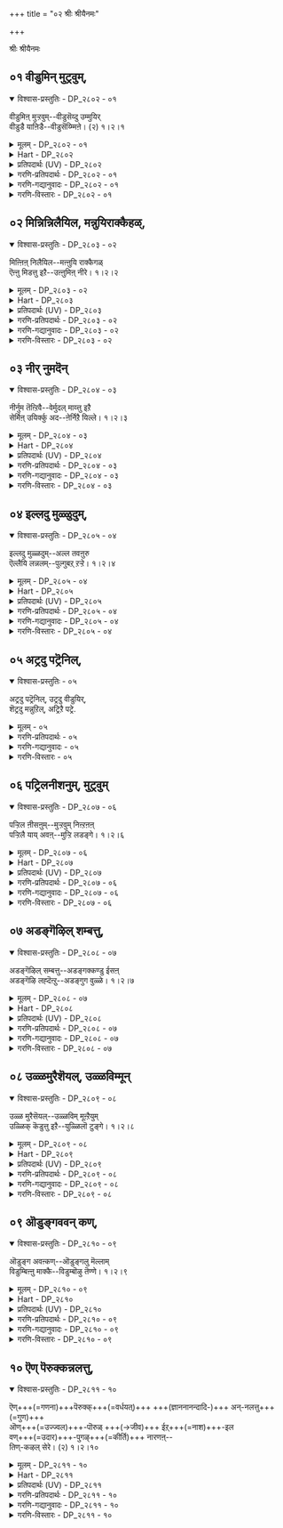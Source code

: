 +++
title = "०२ श्रीः श्रीयैनमः"

+++

श्रीः श्रीयैनमः

## ०१ वीडुमिन् मुट्रवुम्,

<details open><summary>विश्वास-प्रस्तुतिः - DP_२८०२ - ०१</summary>

वीडुमिऩ् मुऱ्ऱवुम्--वीडुसॆय्दु उम्मुयिर्  
वीडुडै याऩिडै--वीडुसॆय्म्मिऩे। (२) १।२।१
</details>

<details><summary>मूलम् - DP_२८०२ - ०१</summary>

वीडुमिऩ् मुऱ्ऱवुम्--वीडुसॆय्दु उम्मुयिर्  
वीडुडै याऩिडै--वीडुसॆय्म्मिऩे। (२) १।२।१
</details>

<details><summary>Hart - DP_२८०२</summary>

Give up all the desires  
that you have for earthly things  
and surrender your life to the god, the lord of moksha:  
That will take you to moksha:
</details>

<details><summary>प्रतिपदार्थः (UV) - DP_२८०२</summary>

**मुऱ्ऱवुम्** = पॊरुळ्गळिडत्तिलुळ्ळ आसै मुऴुवऴुवदैयुम्; **वीडुमिऩ्** = विट्टुविडुङ्गळ्; **वीडु सॆय्दु** = अप्पडि विट्टबिऩ्; **उम् उयिर्** = उङ्गळ् आत्मावै; **वीडु उडैयाऩिडै** = वीडाग उडैय पॆरुमाऩिडत्तिले; **वीडु सॆय्म्मिऩे** = समर्प्पियुङ्गळ्। सेर्त्तुविडुङ्गळ्
</details>

<details><summary>गरणि-प्रतिपदार्थः - DP_२८०२ - ०१</summary>

वीडुमिन् = बिट्टुबिडि \(नाशपडिसिरि\), मुट्रवुम् = ऎल्लवन्नू पूर्तियागि, वीडुशॆय्दु = \(हागॆ\) त्यजिसिद बळिक, उम् उयिर् = निम्म आत्मनल्लि, वीडु उडैयान् इडै = मनॆमाडिकॊण्डिरुववनल्लि, वीडु शॆय् म्मिने = नॆलॆगॊळिसिरि \(कॊनॆ माडिरि\). 
</details>

<details><summary>गरणि-गद्यानुवादः - DP_२८०२ - ०१</summary>

ऎल्लवन्नू पूर्तियागि बिट्टुबिडि \(नाशगॊळिसि\), हागॆ, त्यजिसिद बळिक, निम्म आत्मनल्लि मनॆ मादिकॊण्डिरुववनल्लि नॆलॆगॊळिसिरि\(कॊनॆ माडिरि\). 
</details>

<details><summary>गरणि-विस्तारः - DP_२८०२ - ०१</summary>

भगवन्तन अडिदावरॆगळन्नु दृढवागि आश्रयिसुवुदक्कॆ, सांसारिक बन्धनदिन्द बिडुगडॆ हॊन्दुवुदक्कॆ, मोक्षवन्नु साधिसिकॊळ्ळुवुदक्कॆ एनेनु माडबेकॆन्दु हेळलागिदॆ. 

आळ्वाररु हेळुत्तारॆ- जनरे, भगवन्तनन्नु ऒम्मनदिन्द भजिसुवुदक्कॆ एनेनु अड्डियागिदॆयो अवुगळॆल्लवन्नू बिट्टु बिडबेकु. मनस्सिनल्लि ऎण्टु बगॆय कश्मलगळु मनॆ माडिकॊण्डिवॆयल्ल. आ ऎण्टन्नू, ऎन्दरॆ, आशॆ, द्वेष, लोभ, मान, मद, विषाद, हर्ष, धृति, ई ऎण्टन्नू मनस्सिनिन्द तॊडॆदु हाकबेकु. इवु ऒन्दॊन्दु भगवच्चिन्तनॆगॆ अडियागुत्तवॆ. आ बळिक, निम्म अन्तरङ्गदल्लिये नॆलसिरुव परमात्मनिगॆ निम्म मनस्सन्नु पूर्तियागि समर्पिसिकॊण्डु, अवन तिरुवडिगळल्लिये नॆलॆगॊळिसबेकु.
</details>

## ०२ मिन्निन्निलैयिल, मन्नुयिराक्कैहळ्,

<details open><summary>विश्वास-प्रस्तुतिः - DP_२८०३ - ०२</summary>

मिऩ्ऩिऩ् निलैयिल--मऩ्ऩुयि राक्कैगळ्  
ऎऩ्ऩु मिडत्तु इऱै--उऩ्ऩुमिऩ् नीरे। १।२।२
</details>

<details><summary>मूलम् - DP_२८०३ - ०२</summary>

मिऩ्ऩिऩ् निलैयिल--मऩ्ऩुयि राक्कैगळ्  
ऎऩ्ऩु मिडत्तु इऱै--उऩ्ऩुमिऩ् नीरे। १।२।२
</details>

<details><summary>Hart - DP_२८०३</summary>

Our earthly bodies will go away  
like lightning from the earth one day,  
and they come and go in a second:  
If you know this, you will only think of him, the everlasting one:
</details>

<details><summary>प्रतिपदार्थः (UV) - DP_२८०३</summary>

**उयिर्** = निलैबॆऱ्ऱ उयिर्गळ् आत्मा; **मऩ्** = तङ्गि इरुक्कुम्; **आक्कैगळ्** = शरीरङ्गळ्; **मिऩ्ऩिऩ्** = मिऩ्ऩलैक्काट्टिलुम्; **निलै इल** = निलैयिल्लादवै; **ऎऩ्ऩुम् इडत्तु** = ऎऩ्ऱु सॊल्लुमळविल्; **नीरे** = नीङ्गळे; **इऱै** = सिऱिदु पॆरुमाऩै; **उऩ्ऩुमिऩ्** = आराय्च्चि पण्णिप् पारुङ्गळ्
</details>

<details><summary>गरणि-प्रतिपदार्थः - DP_२८०३ - ०२</summary>

मिन्निन् = मिञ्चिन, निलै = रीति, इल = इल्लद, मन्नु = निलुकडॆयागिरुव, उयिर् = आत्म आक्कैहळ् = देहगळु, ऎन्नुम् इडत्तु = ऎन्नुव स्थळदल्लि, इऱै = स्वल्प, उन्नुमिन् = योचिसि \(गमनिसि\) नोडि, नीरे = नीवे. 
</details>

<details><summary>गरणि-गद्यानुवादः - DP_२८०३ - ०२</summary>

मिञ्चिन स्थितियल्लि इल्लदॆ, निलुकडॆयागिरुव आत्मदेहगळु ऎन्दु हेळुवुदन्नु नीवे स्वल्पयोचिसि \(गमनिसि\) नोडि. 
</details>

<details><summary>गरणि-विस्तारः - DP_२८०३ - ०२</summary>

मिञ्चु बलु चञ्चल. अदक्कॆ स्थिरतॆ ऎम्बुदे इल्ल. अष्टु क्षणिक अदु \! आत्मदेहगळु मिञ्चिनन्तॆ अल्ल. अवु निलुकडॆयागिरतक्कवु. हीगॆन्नुवाग, आत्मदेहगळल्लि निजवागियू यावुदु शाश्वत ऎम्बुदन्नु स्वल्प ऎच्चरिकॆयिन्द गमनिसबेकु. देह नश्वर – नाशहॊन्दतक्कद्दु. अदु अशाश्वत. आत्मनादरो शाश्वत. अदक्कॆ नाशविल्ल. शाश्वतवाद आत्मक्कॆ बदलागि देहवन्ने शाश्वत ऎन्दु तिळियुवुदादरॆ, अदु भ्रान्ति – अज्ञान. 

आळ्वाररु हेळुत्तारॆ- जनरे, देह आत्मगळ स्थिर अस्थिरतॆगळ सत्यासत्यतॆयन्नु स्वल्प योचिसि नोडि. ऒब्बॊब्बनू नोडि, तिळिदुकॊळ्ळबेकाद विषयविदु.
</details>

## ०३ नीर् नुमदॆन्

<details open><summary>विश्वास-प्रस्तुतिः - DP_२८०४ - ०३</summary>

नीर्नुम तॆऩ्ऱिवै--वेर्मुदल् माय्त्तु इऱै  
सेर्मिऩ् उयिर्क्कु अद--ऩेर्निऱै यिल्ले। १।२।३
</details>

<details><summary>मूलम् - DP_२८०४ - ०३</summary>

नीर्नुम तॆऩ्ऱिवै--वेर्मुदल् माय्त्तु इऱै  
सेर्मिऩ् उयिर्क्कु अद--ऩेर्निऱै यिल्ले। १।२।३
</details>

<details><summary>Hart - DP_२८०४</summary>

Give up utterly any desire  
that is for yourself or the things you own,  
and join and worship him:  
There is nothing equal or higher than he in life:
</details>

<details><summary>प्रतिपदार्थः (UV) - DP_२८०४</summary>

**नीर् नुमदु ऎऩ्ऱु** = अहङ्कार ममकारङ्गळ् ऎऩ्ऩुम्; **इवै** = सॆरुक्कागिय इवऱ्ऱै; **वेर्मुदल्** = पक्क वेरोडे अडियोडु; **माय्त्तु** = अऴित्तु; **इऱै सेर्मिऩ्** = इऱैवऩै अडैयुङ्गळ्; **उयिर्क्कु** = आत्मावुक्कु; **अदऩ् नेर्** = अव्वाऱु सेर्दलुक्कु ऒत्तदुम् मिक्कदुम्; **निऱै इल्ले** = ऎदुवुम् इल्लै
</details>

<details><summary>गरणि-प्रतिपदार्थः - DP_२८०४ - ०३</summary>

नीर् = नीवु, नुमदु = निम्मदु, ऎन्ऱुइवै = ऎम्ब इवुगळन्नु, वेर् मुदल् = बेरुसहितवागि \(बेरन्नु मॊदलु माडिकॊण्डु\), माय् त्तु = नाशपडिसि, इवै = इवुगळन्नु, शेर् मिन् = कूडिसिरि, \(सेरिसिरि, जॊतॆमाडिरि\), उयिर् क्कू = आत्मनिगॆ, अदन् = अदर, नेर् = समनाद, निऱै = पूर्णवादद्दु, इल्लै = इल्ल. 
</details>

<details><summary>गरणि-गद्यानुवादः - DP_२८०४ - ०३</summary>

नीवु, निम्मदु ऎम्ब इवुगळन्नु बेरु सहितवागि नाशपडिसि. इवुगळन्नु आत्मनॊडनॆ जॊतॆमाडि, अदक्कॆ समनाद पूर्णवादद्दु इल्ल. 
</details>

<details><summary>गरणि-विस्तारः - DP_२८०४ - ०३</summary>

हिन्दिन पाशुरदल्लि मनस्सिन कश्मलगळन्नु निर्मूलगॊळिसबेकॆन्दु हेळलायितु. अवुगळल्लि \(आ कश्मलगळल्लि\) मुख्यवाद ’नानु, नन्नदु’ ऎम्ब ’अहङ्कार, ममकार’गळन्नु नाशपडिसबेकॆन्दु इल्लि हेळलागुत्तिदॆ. 

’नानु, नन्नदु, नम्मदु’ ऎन्दु हेळुवागलॆल्ल अवन्नु देहक्कॆ अन्वयिसिकॊण्डु मातनाडुवुदु सामान्यवाडिकॆ. देहवे ’नानु’ ऎन्तलू, देहक्कॆ सम्बन्धिसिद मनुष्यरु, वस्तुगळु, ऎन्दरॆ, हॆण्डति, मक्कळु, नॆण्टरु, इष्टरु, मित्ररु, इत्यादिगळू, आस्तिपास्तिगळू – इवुगळन्नॆल्ल ’नन्नदु, नन्नवु, नम्मवु’ ऎन्तलू भाविसिकॊण्डु, हागॆये मातनाडुत्तारष्टॆ. ’नानु, नन्नदु’ ऎम्ब पदगळु देहक्कॆ सम्बन्धिसिदवनल्ल. अवु आत्मक्कॆ सम्बन्धपट्टवु. देहवन्नु आत्मवॆन्दु भाविसुवुदु भ्रान्ति. \(देहात्मभ्रान्ति ऎन्नुवुदु इदे\). नश्वरवाद देहवन्नु ’नानु’ ऎन्नुवुदु अज्ञान. हीगॆ तिळियुवुदरिन्द ’बन्धन’वल्लदॆ ’बिडुगडॆ’यल्ल. आत्मनु पूर्ण, शाश्वत. आद्दरिन्द, ’नानु, नन्नदु’ ऎम्बुदन्नु आत्मक्कॆ अन्वयिसि, हागॆ नडॆयुवुदरिन्द निजवाद ज्ञानदत्त नडॆदन्तॆये. 

आळ्वाररु हेळुत्तारॆ- जनरे ’नीवु, निम्मदु’ ऎन्दु हेळिकॊळ्ळुत्तीरल्ल\! ई ’नीवु, निम्मदु” अथवा ऎल्लरिगू अन्वयिसबहुदाद ’नानु, नन्नदु, नम्मदु’ ऎम्ब भावनॆयन्नु बेरु सहितवागि नाशमाडिबिडि. ई पदगळु आत्मक्कॆ सेरबेकादवु. आत्मपूर्ण. अदक्कॆ समनादद्दु बेरॆ इल्ल.
</details>

## ०४ इल्लदु मुळ्ळुदुम्,

<details open><summary>विश्वास-प्रस्तुतिः - DP_२८०५ - ०४</summary>

इल्लदु मुळ्ळदुम्--अल्ल तवऩुरु  
ऎल्लैयि लन्नलम्--पुल्गुबऱ् ऱऱ्ऱे। १।२।४
</details>

<details><summary>मूलम् - DP_२८०५ - ०४</summary>

इल्लदु मुळ्ळदुम्--अल्ल तवऩुरु  
ऎल्लैयि लन्नलम्--पुल्गुबऱ् ऱऱ्ऱे। १।२।४
</details>

<details><summary>Hart - DP_२८०५</summary>

The things that are in the world  
and the things that are not in the world are his forms:  
Give up your desires, grasp his wonderful, matchless form  
and worship him:
</details>

<details><summary>प्रतिपदार्थः (UV) - DP_२८०५</summary>

**अवऩ् उरु** = अन्दप् पॆरुमाऩिऩ् स्वरूपम् वडिवम्; **ऎल्लै इल्** = ऎल्लैयिल्लाद; **अन् नलम्** = आऩन्दमयमाऩदु; **इल्लदुम्** = अऴिन्दु पोगिऩ्ऱ उडलुम् अचित्तुम्; **उळ्ळदुम्** = अऴियाद उयिरुमाऩ चित्तुम्; **अल्लदु** = इवऱ्ऱिऩ् तऩ्मैयुडैयदु अल्ल; **पऱ्ऱु अऱ्ऱे** = आदलाल् वॆळिप्पॊरुळ्गळिलुळ्ळ आसैगळै नीक्कि; **पुल्गु** = अवऩैप् पऱ्ऱु
</details>

<details><summary>गरणि-प्रतिपदार्थः - DP_२८०५ - ०४</summary>

इल्लदुम् = इल्लद्दू, उळ्ळदुम् = उळ्ळद्दू, अल्लदु= अल्लद्दु, अवन् = अवन, उरु = स्वरूप, ऎल्लै इल् = मितिये इल्लद, अ-नलम् = आ आनन्दस्वरूप, पुल् हु = आश्रयिसु, पट्रु= बन्धनवन्नु, अट्रे = इल्लदन्तॆये.
</details>

<details><summary>गरणि-गद्यानुवादः - DP_२८०५ - ०४</summary>

अवन स्वरूप इल्लद्दू उळ्ळद्दू अल्लद्दु. मितिये इल्लद आ आनन्दस्वरूपवन्नु आश्रयिसु. बन्धविल्लदन्तॆये. 
</details>

<details><summary>गरणि-विस्तारः - DP_२८०५ - ०४</summary>

’इल्लदु – ऎम्बुदक्कॆ ऎरडु बगॆयल्लि अर्थहेळबहुदागिदॆ. मनॆयागि इरुवुदु \(इल् \+ अदु\) ऎम्बुदॊन्दु विकारगळॊन्दू इल्लद्दु ऎम्बुदॊन्दु. आत्मक्कॆ मनॆयागिरुवुदु ई देह, विकारगळॊन्दू इल्लदॆ, बदलावणॆगळिल्लदॆ, इद्द स्थितियल्ले इरुवुदु अचेतन वस्तु. 

“उळ्ळदु – ऎम्बुदक्कू हागॆये ऎरडु बगॆयल्लि र्थमाडबहुदु- ऒळगॆ इरुवुदु ९उळ् \+ अदु\) ऎम्बुदॊन्दु. देहवॆम्ब मनॆय ऒळगॆ इरुवुदु \(वासिसुवुदु\) आत्म, विकारगळु, बदलावणॆगळु उळ्ळद्दु – चेतनवस्तु. 

आळ्वाररु हेळुत्तारॆ- परमात्मन स्वरूप इल्लद्दू अल्ल, उळ्ळद्दू अल्ल. देहदन्तॆयू अल्ल, आत्मनन्तॆयू अल्ल, चेतनवस्तुविनन्तॆयू अल्ल. अचेतन वस्तुविनन्तॆयू अल्ल, परमात्मन स्वरूपवु मितिये इल्लद आनन्दस्वरूप\! अदन्नु आश्रयिसि बन्धनदिन्द बिडुगडॆ हॊन्दि.
</details>

## ०५ अट्रदु पट्रॆनिल्,

<details open><summary>विश्वास-प्रस्तुतिः - ०५</summary>

अट्रदु पट्रॆनिल्, उट्रदु वीडुयिर्,  
शॆट्रदु मन्नुऱिल्, अट्रिऱै पट्रे.
</details>

<details><summary>मूलम् - ०५</summary>

अट्रदु पट्रॆनिल्, उट्रदु वीडुयिर्,  
शॆट्रदु मन्नुऱिल्, अट्रिऱै पट्रे.
</details>

<details><summary>गरणि-प्रतिपदार्थः - ०५</summary>

अट्रदु = अन्थाद्दन्नु, पट्रु = आश्रयिसुवुदु ऎनिल् = ऎन्दरॆ, उयिर् = आत्मनु, वीडु = बिडुगडॆयन्नु, उट्रदु = \(निजवागि\) हॊन्दुत्तदॆ, शॆट्रु= \(अदक्कॆ\) बेसत्तु, अदु = अदु, मन् = परमश्रेष्ठतॆयन्नु, उऱिल् = समीपिसुवुदक्कॆ, अट्रु = अन्थ, इऱै = सर्वेश्वरनन्नु, पट्रे = आश्रयिसिरि. 
</details>

<details><summary>गरणि-गद्यानुवादः - ०५</summary>

अन्थाद्दन्नु आश्रयिसुवुदु ऎन्दरॆ, आत्मनु बिडुगडॆयन्नु निजवागि हॊन्दुत्तानॆ. अदक्कॆ बेसत्तु अदु \(आत्मनु\) पामश्रेष्ठतॆयन्नु समीपिसुवुदक्कॆ \(पडॆदुकॊळ्ळुवुदक्कॆ\) अन्थसर्वेश्वरनन्ने आश्रयिसिरि. 
</details>

<details><summary>गरणि-विस्तारः - ०५</summary>

हिन्दिन पाशुरदल्लि भगवन्तनन्नु ’मितिये इल्लद आनन्दस्वरूप’ नॆन्दू अवनन्नु आश्रयिसि बन्धनदिन्द बिडुगडॆ हॊन्दबेकॆन्दू हेळलायितु. ई पाशुरदल्लि ई ’बिडुगडॆ’य विषयवन्नु इन्नष्टु विशपदडिसलागिदॆ. 

’बन्धनदिन्द बिडुगडॆ हॊन्दुवुदु’ – ऎन्द मात्रक्कॆ तृप्तिपट्टुकॊळ्ळुवन्थ सन्निवेशवेनल्ल अदु. गळिसिकॊण्डिरुव पुण्यफलक्कॆ अनुगुणवागि इहलोकद संसारदिन्द बिडुगडॆ हॊन्दिदवरु स्वर्गादि नानासुखगळन्नु अनुभविसुवन्तागबहुदु. ऎष्टुकाल पुण्यफल नडॆयुवुदो अष्टुकाल लभिसिद स्वर्गादिसुखगळन्नु अनुभविसि, मत्तॆ, इहलोकक्कॆ इळियबेकागुवुदु. इन्थाद्दन्नु निजवाद बिडुगडॆ ऎन्नलादीते? मत्तॆ, इहलोकक्कॆ हिन्तिरुगवन्थ, ऎन्दॆन्दिगू भगवन्तन सन्निधियल्लि नित्यकैङ्कर्यपररागिरुव स्थितिये निजवाद बिडुगडॆ. ई बगॆय स्थितियन्नु, ऎन्दरॆ, परमपद वासवन्नू अमरत्ववन्नू गळिसिकॊळ्ळुवुदक्कॆ आ सर्वेश्वरनन्ने आश्रयिसबेकु. 

आळ्वाररु हेळुत्तारॆ- जनरे, परमानन्दस्वरूपनाद भगवन्तनन्नु आश्रयिसिदरॆ, गळिसिद निम्म पुण्यक्कॆ अनुगुणवागि निमगॆ स्वर्गादि भोगगळु लभ्यवागुवुवु. अन्थ यावुदक्कू आशॆपडदन्तॆ, परमश्रेष्ठवाद परमपदवासवन्नू भगवत् सान्निध्यवन्नू निरन्तरवागि पडॆदुकॊळ्ळुव आशॆयन्ने उळ्ळवरु नीवादरॆ, नीवु अदन्नु नीडुव सर्वेश्वरनन्ने आश्रयिसबेकु.
</details>

## ०६ पट्रिलनीशनुम्, मुट्रवुम्

<details open><summary>विश्वास-प्रस्तुतिः - DP_२८०७ - ०६</summary>

पऱ्ऱिल ऩीसऩुम्--मुऱ्ऱवुम् निऩ्ऱऩऩ्  
पऱ्ऱिलै याय् अवऩ्--मुऱ्ऱि लडङ्गे। १।२।६
</details>

<details><summary>मूलम् - DP_२८०७ - ०६</summary>

पऱ्ऱिल ऩीसऩुम्--मुऱ्ऱवुम् निऩ्ऱऩऩ्  
पऱ्ऱिलै याय् अवऩ्--मुऱ्ऱि लडङ्गे। १।२।६
</details>

<details><summary>Hart - DP_२८०७</summary>

O my soul, give up all your desires,  
approach him and become one with the lord:  
He is in all things in the world  
and does not have any desire:  
There is nothing without him:
</details>

<details><summary>प्रतिपदार्थः (UV) - DP_२८०७</summary>

**ईसऩुम्** = ऎम्बॆरुमाऩुम्; **पऱ्ऱु इलऩ्** = आच्रिदर्गळोडु पॊरुन्दियिरुप्पदैये इयल्वाग उडैयऩाय्; **मुऱ्ऱवुम्** = तारगम् पोषगम् पोक्यम् ऎऩ्ऩुम्बडियाऩ; **निऩ्ऱऩऩ्** = सकल वस्तुवागवुम् निऩ्ऱऩऩ्; **पऱ्ऱु** = आदलाल् नीयुम् ऎम्बॆरुमाऩोडु पॊरुन्दियिरुप्पदैये; **इलैयाय्** = इयल्वागवुडैय; **अवऩ्** = ऎम्बॆरुमाऩिऩ्; **मुऱ्ऱिल्** = कैङ्कर्यङ्गळ् अऩैत्तिलुम्; **अडङ्गे** = पङ्गु कॊळ्वायाग
</details>

<details><summary>गरणि-प्रतिपदार्थः - DP_२८०७ - ०६</summary>

पट्रु इलन् = अरियलु आगदवनु, ईशनुम् = सर्वेश्वरनु, मुट्रवुम् = परिपूर्णवागि \(ऎल्लॆल्लियू\), निन्ऱवन् = इरुववनु, पट्रु इलै आय् = आश्रयविल्लदवनागि, अवन् = अवन \(सर्वेश्वरन\), मुट्रिल् = परिपूर्णतॆयल्लि, अडङ्गे = अडगिहोगु. 
</details>

<details><summary>गरणि-गद्यानुवादः - DP_२८०७ - ०६</summary>

सर्वेश्वरनू अरितुकॊळ्ळलागदवनु. परिपूर्णवागि ऎल्लॆल्लियू इरुववनु. \(नीनु\) आश्रयविल्लदवनागि अवन \(आ सर्वेश्वरन\) परिपूर्णतॆयल्लि अडगिहोगु.
</details>

<details><summary>गरणि-विस्तारः - DP_२८०७ - ०६</summary>

आळ्वाररु हेळुत्तारॆ- सर्वेश्वरनू आसरॆयिल्लदवनु. ऎन्दरॆ, अवनिगॆ आसरॆये बेड. अवनु ऎल्लॆल्लू ऎल्ल वस्तुगळल्लू परिपूर्णवागि तुम्बिकॊण्डिरुववनु. अवनन्नु अरितुकॊळ्ळलू सह आगदन्थवनु. नीनादरो निजवागियू आसरॆयिल्लदवनु. आद्दरिन्द परिपूर्णनागिरुव भगवन्तन परिपूर्णतॆयल्लि नीनु सेरिकॊण्डु, अदरल्लिये अडगिहोगु. नीनु अवनन्नु आश्रयिसबेकादद्दु हीगॆ.
</details>

## ०७ अडङ्गॆऴिल् शम्बत्तु,

<details open><summary>विश्वास-प्रस्तुतिः - DP_२८०८ - ०७</summary>

अडङ्गॆऴिल् सम्बत्तु--अडङ्गक्कण्डु ईसऩ्  
अडङ्गॆऴि लह्दॆऩ्ऱु--अडङ्गुग वुळ्ळे। १।२।७
</details>

<details><summary>मूलम् - DP_२८०८ - ०७</summary>

अडङ्गॆऴिल् सम्बत्तु--अडङ्गक्कण्डु ईसऩ्  
अडङ्गॆऴि लह्दॆऩ्ऱु--अडङ्गुग वुळ्ळे। १।२।७
</details>

<details><summary>Hart - DP_२८०८</summary>

If you understand  
that all the things in the world are contained in him,  
you will realize that you yourself are in him  
and you will join him:
</details>

<details><summary>प्रतिपदार्थः (UV) - DP_२८०८</summary>

**अडङ्गु ऎऴिल्** = मुऱ्ऱिलुम् अऴगियदाऩ; **सम्बत्तु** = सॆल्वम्; **कण्डु अडङ्ग** = मुऴुवदैयुम् पार्त्तु अदॆल्लाम्; **ईसऩ्** = ऎम्बॆरुमाऩुक्कु; **अडङ्गु ऎऴिल्** = अडङ्गिय सॆल्वमागुम् ऎऩ्ऱु अऱिन्दु; **अह्दु ऎऩ्ऱु** = अन्द ऎम्बॆरुमाऩिऩ् सॆल्वत्तुगुळ्ळेये; **अडङ्गुग उळ्ळे** = नीयुम् ऒरु सॆल्वमाग अडङ्गुग
</details>

<details><summary>गरणि-प्रतिपदार्थः - DP_२८०८ - ०७</summary>

अडाङ्ग = सम्पूर्तियागि, ऎऴिल् = सुन्दरवाद, शम्बत्तु = ऐश्वर्यवन्नु, अडङ्ग = ऒट्टागि \(ऎल्लवन्नू पूर्तियागि\), कण्डु = नोडि, ईशन् = सर्वेश्वरनु, अडङ्गु = कूडिकॊण्डिरुव, ऎऴिल् = सॊबगु, अह् दु ऎन्ऱु = अदु ऎन्दु, अडङ्गुह उळ्ळे = आ सॊबगिन ऐश्वर्यदल्लिये, कूडिहोगु. 
</details>

<details><summary>गरणि-गद्यानुवादः - DP_२८०८ - ०७</summary>

भगवन्तन सुन्दरवाद ऐश्वर्यवन्नु \(विभूतियन्नु\) सम्पूर्तियागि, ऒट्टागि कण्डु, भगवन्तने कूडिकॊण्डिरुव सॊबगु अदॆन्दु, आ सुन्दरॆ विभूतियल्लिये अडगिहोगु. 
</details>

<details><summary>गरणि-विस्तारः - DP_२८०८ - ०७</summary>

हिन्दिन पाशुरदल्लि भगवन्तनन्नु कुरितु ऎरडु विषयगळन्नु हेळलायितु- अवनु परिपूर्णनॆन्दू तन्न ऎल्ल विभूतिगळल्लियू सेरिकॊण्डिद्दानॆन्दू आदरू अरितुकॊळ्ळलु आगदवनॆन्दू ऒन्दु विषय. मत्तॊन्दु, अवन परिपूर्णतॆयल्लि आसक्त मनुष्यनु सेरिकॊण्डु ऒन्दागबेकॆन्दु हेळिद्दु. ई ऎरडु विषयगळन्नू ई पाशुरदल्लि मुन्दुवरिसलागिदॆ. 

आळ्वाररु हेळुत्तारॆ- भगवन्तन लीलाविभूतियॆनिसिद सृष्टियॆल्लवू सुन्दरवादद्दु. आ सुन्दरविभूतियल्लि अवनु सम्पूर्तियागि ऎल्लॆल्लू तुम्बिकॊण्डिद्दानॆ. अवनु अरितुकॊळ्ळलु आगदवनॆन्दु हेळिदरू, अवन विभूतिय मूलक, अवनन्नू अवन दिव्यसौन्दर्यवन्नू अरितुकॊळ्ळबहुदु. अवन परिपूर्णतॆयन्नु काणबहुदु. आनन्दिसबहुदु. अवनल्लि आसक्तनादवनु हीगॆ मुग्धगॊळिसुवन्थ दिव्यवाद आ सॊबगे भगवन्तनॆन्दु अरितुकॊळ्ळबेकु. मत्तु आ सुन्दरॆ विभूतियल्लि अवनू ऒब्बनॆन्दु अरितुकॊळ्ळबेकु. अल्लदॆ, परिपूर्णवाद आ सौन्दर्यदल्लि अदर ऒन्दंशवाद अवनू अदरल्लि अडगिहोगि, अदरल्लि ऒन्दागबेकु. भगवन्तनन्नु अरितुकॊळ्ळुवुदू अवनॊडनॆ ऒन्दागुवुदु हीगॆये. 

भगवन्तनन्नु नेरवागि कण्डु अरितुकॊळ्ळुवुदक्कॆ आगदु. आदरॆ, ऎल्लॆल्लियू व्यापिसिरुव अवन विभूतियन्नु कण्डु, अदर सौन्दर्यवे भगवन्तनॆन्दु अरितुकॊळ्ळलु साध्यवष्टॆ.
</details>

## ०८ उळ्ळमुरैशॆयल्, उळ्ळविम्मून्

<details open><summary>विश्वास-प्रस्तुतिः - DP_२८०९ - ०८</summary>

उळ्ळ मुरैसॆयल्--उळ्ळविम् मूऩ्ऱैयुम्  
उळ्ळिक् कॆडुत्तु इऱै--युळ्ळिलॊ टुङ्गे। १।२।८
</details>

<details><summary>मूलम् - DP_२८०९ - ०८</summary>

उळ्ळ मुरैसॆयल्--उळ्ळविम् मूऩ्ऱैयुम्  
उळ्ळिक् कॆडुत्तु इऱै--युळ्ळिलॊ टुङ्गे। १।२।८
</details>

<details><summary>Hart - DP_२८०९</summary>

Remove any desire from your mind,  
any desire to say something,  
any desire to do something:  
Join him and become one with him:
</details>

<details><summary>प्रतिपदार्थः (UV) - DP_२८०९</summary>

**उळ्ळम् उरै** = मऩम् वाक्कु; **सॆयल् उळ्ळ** = सॆयल् आगिय; **इम् मूऩ्ऱैयुम्** = इम्मूऩ्ऱैयुम्; **उळ्ळि** = आराय्न्दु_ पार्त्तु; **कॆडुत्तु** = अवऱ्ऱिऱ्कुळ्ळ विषयान्दरप्पऱ्ऱैत् तविर्त्तु; **इऱै उळ्ळिल्** = ऎम्बॆरुमाऩिडत्तिलेये; **ऒडुङ्गे** = सेर्प्पायाग
</details>

<details><summary>गरणि-प्रतिपदार्थः - DP_२८०९ - ०८</summary>

उळ्ळम् = मनस्सु, उरै = मातु, शॆयल् = कॆलस, उळ्ळ = ऎम्ब याव, इ मून्ऱैयुम् = ई मातन्नू, उळ्ळ् = अन्तरङ्गदल्लि अरितुकॊण्डु, \(चॆन्नागि योचिसि तिळिदु\), कॆडुत्तु = नाशपडिसि, इऱै = \(परमात्मन\) पूजॆ नमस्कारगळ, उळ्ळिल् = अन्तरङ्गदल्लि, ऒडुङ्गु = अडगिहोगु \(ऒन्दागु\), 
</details>

<details><summary>गरणि-गद्यानुवादः - DP_२८०९ - ०८</summary>

मनस्सु, मातु, कॆलस – ऎम्ब याव ई मूरन्नू कुरितु चॆन्नागि योचिसि अरितुकॊण्डु, नाशपडिसि, \(परमात्मन\) पूजॆ नमस्कारगळ अन्तरङ्गदल्लि अडगिहोगु. 
</details>

<details><summary>गरणि-विस्तारः - DP_२८०९ - ०८</summary>

मनस्सु, मातु, मै – इवुगळन्नु त्रिकरणगळॆन्नुत्तारॆ. ’करण’ ऎन्दरॆ साधन. यावुदन्नादरू कुरितु योचिसुवुदक्कॆ साधनवादद्दु मनस्सु. मनस्सिन योचनॆगळन्नु प्रकटपडिसुवुदक्कॆ मत्तॆरडु साधनगळिवॆ. ऒन्दु मातु, इन्नॊन्दु कॆलस. मनस्सु इन्द्रियगळ वशवागि इन्द्रिय विषय सुखभोगगळन्नु कुरितु योचिसुत्तदॆ. अदक्कॆ नडॆनुडिगळु काणिसिकॊळ्ळुत्तवॆ. इन्द्रियगळ वशवाद मनस्सु बन्धनक्कॆ ऎडॆगॊडुत्तदॆ. त्रिकरणगळन्नु विषय सुखभोगगळत्त हरियगॊडदन्तॆ, तडॆदिट्टु, यावुदन्नु कुरितु चिन्तिसुवुदरिन्द, यावुदन्नु नुडियुवुदरिन्द, मत्तु यावुदन्नु नडॆसुवुदरिन्द बाळु उज्जीवनगॊळ्ळुवुदो अदन्ने चिन्तिसि, नुडिदु, नडॆदु, सत्फलवन्नु साधिसिकॊळ्ळबेकु. 

आळ्वाररु हेळुत्तारॆ- मानवरे, नीवु उज्जीवनगॊळ्ळबेकादरॆ, त्रिकरणगळन्नु हिडितदल्लिट्टुकॊळ्ळि चॆन्नागि योचिसि, हितवाद रीतियल्लि निम्म नुडिगळन्नु सरिमाडिकॊळ्ळि. इदक्कॆ भगवन्तनन्नु कुरितु चिन्तिसुवुदु. आ विषयवन्ने आडुवुदु. भगवन्तनन्नु पूजिसुवुदु, नमस्करिसुवुदु मुन्ताद भगवदाराधन कार्यगळल्लि मनःपूर्वकवागि तॊडगि अवुगळल्लिये परिपूर्णवागि मग्नरागि, अवुगळ अन्तरङ्गवन्नु सूरॆगॊळ्ळबेकु.
</details>

## ०९ ऒडुङ्गववन् कण्,

<details open><summary>विश्वास-प्रस्तुतिः - DP_२८१० - ०९</summary>

ऒडुङ्ग अवऩ्कण्--ऒडुङ्गलु मॆल्लाम्  
विडुम्बिऩ्ऩु माक्कै--विडुम्बॊऴु तॆण्णे। १।२।९
</details>

<details><summary>मूलम् - DP_२८१० - ०९</summary>

ऒडुङ्ग अवऩ्कण्--ऒडुङ्गलु मॆल्लाम्  
विडुम्बिऩ्ऩु माक्कै--विडुम्बॊऴु तॆण्णे। १।२।९
</details>

<details><summary>Hart - DP_२८१०</summary>

Removing your desires for this world,  
if you only think of him always when you live on this earth,  
when you leave your body you will join him:
</details>

<details><summary>प्रतिपदार्थः (UV) - DP_२८१०</summary>

**अवऩ् कण्** = अन्द ऎम्बॆरुमाऩिडत्तिलेये; **ऒडुङ्ग** = सॆऩ्ऱु सेर्न्द पिऩ्; **ऒडुङ्गलुम्** = आत्मावै ऒडुङ्गप् पण्णुवदाऩ अविद्यै; **ऎल्लाम्** = मुदलाऩवै यॆल्लाम्; **विडुम्** = ताऩागवे विडुबट्टु नीङ्गुम्; **पिऩ्ऩुम्** = अदऩ् पिऩ्; **आक्कै विडुम्बॊऴुदु** = उयिर् उडलैविट्टु नीङ्गुम् कालत्तै; **ऎण्णे** = ऎदिर्बार्त्तिरु
</details>

<details><summary>गरणि-प्रतिपदार्थः - DP_२८१० - ०९</summary>

ऒडुङ्गु = अडगिहोगु, अवन् कण् = अवनल्लिये, ऒडुङ्गलुम् = ऒळगॆ अडगिसिट्टुकॊण्डिरुवुदु, ऎल्लाम् = ऎल्लवन्नू, विडुम् = बिट्टु बिडु पिन्नुम् = अनन्तर, आक्कै = देहवन्नु, विडुम् पॊऴुदु = बिडुव कालदल्लि ऎण्णे = ऎदिरु नोडुत्तिरु \(भगवन्नामस्मरणॆ माडुत्तिरु\)
</details>

<details><summary>गरणि-गद्यानुवादः - DP_२८१० - ०९</summary>

अवनल्लिये अडगिहोगु. निन्नॊळगॆ अडगिसिट्टुकॊण्डिरुवुदॆल्लवन्नू बिट्टुबिडु \(तॊलगिसु\). अनन्तर देहवन्नु नीगुव कालक्कॆ ऎदुरुनोडुत्तिरु. \(भगवन्नानस्मरणॆ माडुत्तिरु\). 
</details>

<details><summary>गरणि-विस्तारः - DP_२८१० - ०९</summary>

आळ्वाररु हेळुत्तारॆ- संसारिगळिरा, निम्म अन्तरङ्गदल्लियू, निम्म सुत्तलू ऎल्लॆल्लियू कण्डुबरुव दिव्यसुन्दरवाद प्रकृतियल्लियू बॆळगुत्तिरुव भगवन्तनल्लिये नीवु लीनवागि होगि. शुद्धवाद, अन्तरङ्गदिन्दलू, शुद्धवाद त्रिकरणगळिन्दलू भगवन्नामस्मरणॆ माडुत्ता कालकळॆयिरि. हीगॆ, परिशुद्धवाद रीतियल्लिद्दुकॊण्डु, देहवन्नु नीगुव आ कडॆय घळिगॆगागि निर्भयवागि ऎदुरुनोडुत्तिरि.
</details>

## १० ऎण् पॆरुक्कन्नलत्तु,

<details open><summary>विश्वास-प्रस्तुतिः - DP_२८११ - १०</summary>

ऎण्+++(=गणना)+++पॆरुक्क्+++(=वर्धयत्)+++ +++(ज्ञाननानन्दादि-)+++ अन्-नलत्तु+++(=गुण)+++  
ऒण्+++(=उज्ज्वल)+++-पॊरुळ् +++(→जीव)+++ ईऱ्+++(=नाश)+++-इल  
वण्+++(=उदार)+++-पुगऴ्+++(=कीर्ति)+++ नारणऩ्--  
तिण्-कऴल् सेरे। (२) १।२।१०
</details>

<details><summary>मूलम् - DP_२८११ - १०</summary>

ऎण्बॆरुक् कन्नलत्तु--ऒण्बॊरु ळीऱिल  
वण्बुगऴ् नारणऩ्--तिण्गऴल् सेरे। (२) १।२।१०
</details>

<details><summary>Hart - DP_२८११</summary>

Countless souls of the world  
unlimited in their knowledge  
and shining as a part of him will join the strong feet  
of the famous Nāraṇan:
</details>

<details><summary>प्रतिपदार्थः (UV) - DP_२८११</summary>

**ऎण्** = ऎण्णिक्कै; **पॆरुक्कु** = पॆरुगिक् कॊण्डेयिरुक्कुम्बडियाऩ अळवऱ्ऱ; **अन् नलत्तु** = ञाऩम् पोऩ्ऱ नऱ्कुणङ्गळैयुडैय; **ऒण् पॊरुळ्** = सिऱन्द पॊरुळागिय जीवात्मावैयुम्; **ईऱु इल** = मुडिविल्लाद कणक्कऱ्ऱ; **वण् पुगऴ्** = कल्याण कुणङ्गळैयुम् उडैयवऩाऩ; **नारणऩ्** = नारायणऩुडैय; **तिण्गऴल्** = उऱुदियाऩ तिरुवडिगळै; **सेरे** = अडैवायाग
</details>

<details><summary>गरणि-प्रतिपदार्थः - DP_२८११ - १०</summary>

ऎण् = ऎणिकॆयन्नु, पॆरुक्क = बॆळॆसिकॊण्डु होगुवन्थ, अन्-नलत्तु = आनन्दादि कल्याणगुणगळुळ्ळ, ऒण् पॊरुळ् = साटियिल्लद नित्यवस्तुवाद, ईऱु इल = मितियिल्लदवनाद \(अनन्तनाद\), वण् पुहऴ् = परम उदारि ऎम्ब हॊगळिकॆय, नारणन् = श्रीमन्नारायणन, तिण् = दृढवाद, कऴल् = तिरुवडिगळन्नु, शेरे = आश्रयिसि.

११. शेर् = तुम्बिरुव, तडम् = तटाकगळिन्द \(शोभिसुव\), तॆन् = सुन्दरवाद, कुरुगूर् = कुरुहूरिन, शडहोपन् = शठगोपर, शॊल् = मातुगळु, शीर् = श्रेष्ठवाद, तॊडै = हूमालॆयाद \(कवनवाद\), आयिरत्तु = ऒन्दु साविरपाशुरगळल्लि, ओर् त्त = केळि, योचिसि, अरियतक्क, इपत्ते = ई हत्तु पाशुरगळे.
</details>

<details><summary>गरणि-गद्यानुवादः - DP_२८११ - १०</summary>

ऎणिकॆयन्नु बॆळॆसिकॊण्डु होगुवन्थ \(ऊहॆगॆ ऎटुकदन्थ\) आनन्दादि कल्याणगुणगळुळ्ळ, साटियिल्लद नित्यवस्तुवाद, मितियिल्लदवनाद \(अनन्तनाद\), परम उदारि ऎम्ब हॊगळिकॆयुळ्ळ श्रीमन्नारायणन दृढवाद तिरुवडिगळन्नु आश्रयिसि.

आळ्वाररु हेळुत्तारॆ- संसारिगळे, सर्वेश्वरनाद श्रीमन्नारायणनु ऎणिकॆगॆ ऎटुकदष्टु आनन्दादि कल्याणगुणगळन्नुळ्ळवनु. अवनिगॆ सरिसाटि ऎनिसुव नित्यवस्तुवे इल्ल. अवनु सर्वव्यापि, अनन्त. अवन औदार्यक्कन्तु मितिये काणॆ. अवन तिरुवडिगळन्नु भद्रवागि हिडियिरि. अवनल्लि शरणागि. अवनन्नु कुरितु ऎडॆबिडदॆ चिन्तिसुत्तिरि. अवन तिरुनामवन्नु यावागलू उच्चरिसुत्तिरि. अवनन्नु पूजिसि, तिरुवडिगळिगॆ ऎरगि. हीगॆ, अवनन्नु बिडदॆ आश्रयिसि उज्जीवनगॊळ्ळि.

तुम्बिद तटाकगळिन्द शोभिसुव सुन्दरवाद तिरुक्कूरु हूरिन शठगोपन मातुगळु श्रेष्ठवाद पुष्पमालॆयॆनिसिद \(कवितासम्पत्तिन\) ऒन्दु साविर पाशुरगळल्लि, केळि, योचिसि, अरियतक्क ई हत्तु पाशुरगळु. 
</details>

<details><summary>गरणि-विस्तारः - DP_२८११ - १०</summary>

ई तिरुवाय् मॊऴिगॆ इदु कडॆय पाशुर. इदर हत्तु पाशुरगळल्लि सामान्यमानवनु भगवन्तनन्नु पडॆदुकॊळ्ळुवुदक्कॆ माडबेकादद्देनु ऎम्बुदन्नु हेळलागिदॆ. चञ्चलवाद मनस्सिनिन्द कूडि, प्रापञ्चिक सुखभोगगळत्त सॆळॆयतक्क इन्द्रियगळ आकर्षणॆगॆ ऒळपट्ट संसारिगळागिद्दरू सह, दुस्तरवॆम्ब ई सांसारिक बन्धनदिन्द बिडुगडॆ हॊन्दुवुदक्कॆ सर्वेश्वरनाद भगवन्तन तिरुवडिगळन्नु आश्रयिसुवुदे सरळवाद मार्ग. परमात्मनु ऎणिकॆगॆ ऎटुकलारदष्टु सङ्ख्यॆय आनन्दादि कल्याणगुणगळुळ्ळवनु. अवन औदार्यक्कॆ ऎणॆये इल्ल. अवन लीलाविभूति अत्यन्तसुन्दर. आ सौन्दर्यदल्लि, आनन्ददल्लि, परिपूर्णतॆयल्लि ऒन्दागबेकु. शुद्धवाद त्रिकरणगळ मूलक अवनन्नु भजिसि पूजिसबेकु. अवन तिरुवडिगळन्नाश्रयिसि, अवन तिरुनामवन्नु कडॆय घळिगॆय तनक ऎडॆबिडदॆ उच्चरिसुत्ता इरबेकु. इदे उज्जीवनगॊळ्ळूव सुलभमार्ग. 

तिरुक्कूरुहूरिन शठगोपनु स्वारस्यवागि उत्तम कविताप्रतिभॆयॊडनॆ रचिसि, भगवन्तनिगॆ समर्पिसिरुव ऒन्दु साविर पाशुरगळ दिव्यवाद हूविन मालॆयल्लिन ई हत्तु पाशुरगळु प्रतियॊब्बनू केळि, योचिसि, अरितुकॊण्डु, अनुसरिसि, उज्जीवनगॊळ्ळुवुदक्कॆ ऎडॆकॊडुत्तवॆ. हीगिदॆ ई तिरुवाय् मॊऴिय फलश्रुति\!
</details>
